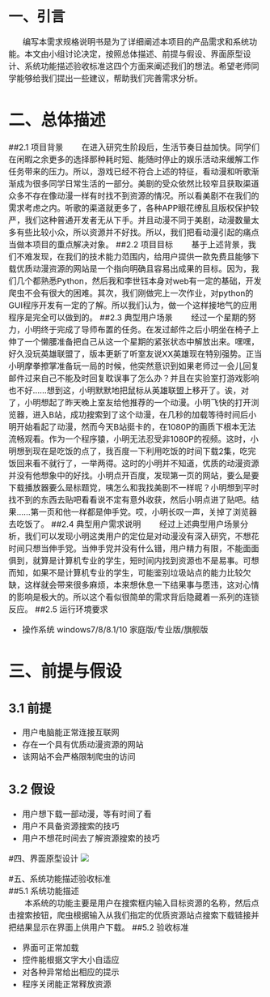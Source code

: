 # 一、引言
&emsp;&emsp;<font size=3>编写本需求规格说明书是为了详细阐述本项目的产品需求和系统功能。本文由小组讨论决定，按照总体描述、前提与假设、界面原型设计、系统功能描述验收标准这四个方面来阐述我们的想法。希望老师同学能够给我们提出一些建议，帮助我们完善需求分析。  
# 二、总体描述
##2.1 项目背景
&emsp;&emsp;在进入研究生阶段后，生活节奏日益加快。同学们在闲暇之余更多的选择那种耗时短、能随时停止的娱乐活动来缓解工作任务带来的压力。所以，游戏已经不符合上述的特征，看动漫和听歌渐渐成为很多同学日常生活的一部分。美剧的受众依然比较窄且获取渠道众多不存在像动漫一样有时找不到资源的情况。所以看美剧不在我们的需求考虑之内。听歌的渠道就更多了，各种APP眼花缭乱且版权保护较严，我们这种普通开发者无从下手。并且动漫不同于美剧，动漫数量太多有些比较小众，所以资源并不好找。所以，我们把看动漫引起的痛点当做本项目的重点解决对象。
##2.2 项目目标
&emsp;&emsp;基于上述背景，我们不难发现，在我们的技术能力范围内，给用户提供一款免费且能够下载优质动漫资源的网站是一个指向明确且容易出成果的目标。因为，我们几个都熟悉Python，然后我和李世钰本身对web有一定的基础，开发爬虫不会有很大的困难。其次，我们刚做完上一次作业，对python的GUI程序开发有一定的了解。所以我们认为，做一个这样接地气的应用程序是完全可以做到的。
##2.3 典型用户场景
&emsp;&emsp;经过一个星期的努力，小明终于完成了导师布置的任务。在发过邮件之后小明坐在椅子上伸了一个懒腰准备把自己从这一个星期的紧张状态中解放出来。嘿嘿，好久没玩英雄联盟了，版本更新了听室友说XX英雄现在特别强势。正当小明摩拳擦掌准备玩一局的时候，他突然意识到如果老师过一会儿回复邮件过来自己不能及时回复耽误事了怎么办？并且在实验室打游戏影响也不好……想到这，小明默默地把鼠标从英雄联盟上移开了。诶，对了，小明想起了昨天晚上室友给他推荐的一个动漫。小明飞快的打开浏览器，进入B站，成功搜索到了这个动漫，在几秒的加载等待时间后小明开始看起了动漫，然而今天B站挺卡的，在1080P的画质下根本无法流畅观看。作为一个程序猿，小明无法忍受非1080P的视频。这时，小明想到现在是吃饭的点了，我百度一下利用吃饭的时间下载2集，吃完饭回来看不就行了，一举两得。这时的小明并不知道，优质的动漫资源并没有他想象中的好找。小明点开百度，发现第一页的网站，要么是要下载播放器要么是标题党，咦怎么和我找美剧不一样呢？小明想到平时找不到的东西去贴吧看看说不定有意外收获，然后小明点进了贴吧。结果……第一页和他一样都是伸手党。哎，小明长叹一声，关掉了浏览器去吃饭了。
##2.4 典型用户需求说明
&emsp;&emsp;经过上述典型用户场景分析，我们可以发现小明这类用户的定位是对动漫没有深入研究，不想花时间只想当伸手党。当伸手党并没有什么错，用户精力有限，不能面面俱到，就算是计算机专业的学生，短时间内找到资源也不是易事。可想而知，如果不是计算机专业的学生，可能鉴别垃圾站点的能力比较欠缺，这样就会带来很多麻烦，本来想休息一下结果事与愿违，这对心情的影响是极大的。所以这个看似很简单的需求背后隐藏着一系列的连锁反应。
##2.5 运行环境要求  
+ 操作系统
windows7/8/8.1/10 家庭版/专业版/旗舰版  

# 三、前提与假设
## 3.1 前提
-  用户电脑能正常连接互联网
-  存在一个具有优质动漫资源的网站
-  该网站不会严格限制爬虫的访问  

## 3.2 假设
- 用户想下载一部动漫，等有时间了看
- 用户不具备资源搜索的技巧
- 用户不想花时间去了解资源搜索的技巧

#四、界面原型设计
![](https://i.imgur.com/oRw3H2X.png)

#五、系统功能描述验收标准  
##5.1 系统功能描述  
&emsp;&emsp;本系统的功能主要是用户在搜索框内输入目标资源的名称，然后点击搜索按钮，爬虫根据输入从我们指定的优质资源站点搜索下载链接并把结果显示在界面上供用户下载。
##5.2 验收标准
+ 界面可正常加载
+ 控件能根据文字大小自适应
+ 对各种异常给出相应的提示
+ 程序关闭能正常释放资源